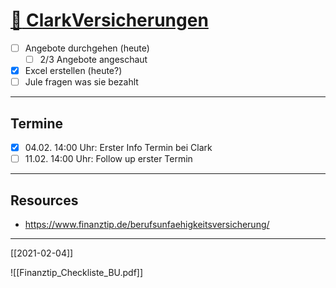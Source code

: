 # [:paperclip: ClarkVersicherungen](#DONE:0.0006103515625)
- [ ] Angebote durchgehen (heute)
	- [ ] 2/3 Angebote angeschaut
- [x] Excel erstellen (heute?)
- [ ] Jule fragen was sie bezahlt
---
##  Termine
- [x] 04.02. 14:00 Uhr: Erster Info Termin bei Clark
- [ ] 11.02. 14:00 Uhr: Follow up erster Termin
---
## Resources
- https://www.finanztip.de/berufsunfaehigkeitsversicherung/
---
[[2021-02-04]]
<!-- due:2021-02-11 -->
<!-- created:2021-02-04T18:55:29.921Z completed:2021-02-16T07:46:32.269Z -->

![[Finanztip_Checkliste_BU.pdf]]